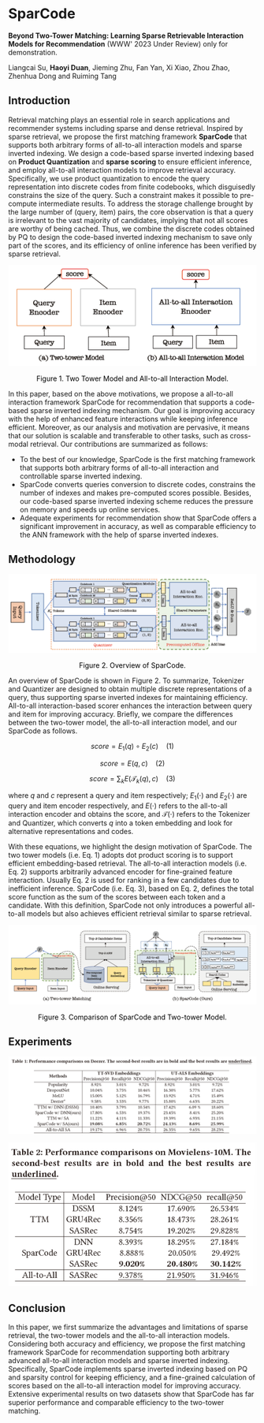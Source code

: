 # SparCode
**Beyond Two-Tower Matching: Learning Sparse Retrievable Interaction Models for Recommendation** (WWW' 2023 Under Review) only for demonstration.

Liangcai Su, **Haoyi Duan**, Jieming Zhu, Fan Yan, Xi Xiao, Zhou Zhao, Zhenhua Dong and Ruiming Tang

## Introduction

Retrieval matching plays an essential role in search applications and recommender systems including sparse and dense retrieval. Inspired by sparse retrieval, we propose the first matching framework **SparCode** that supports both arbitrary forms of all-to-all interaction models and sparse inverted indexing. We design a code-based sparse inverted indexing based on **Product Quantization** and **sparse scoring** to ensure efficient inference, and employ all-to-all interaction models to improve retrieval accuracy. Specifically, we use product quantization to encode the query representation into discrete codes from finite codebooks, which disguisedly constrains the size of the query. Such a constraint makes it possible to pre-compute intermediate results. To address the storage challenge brought by the large number of (query, item) pairs, the core observation is that a query is irrelevant to the vast majority of candidates, implying that not all scores are worthy of being cached. Thus, we combine the discrete codes obtained by PQ to design the code-based inverted indexing mechanism to save only part of the scores, and its efficiency of online inference has been verified by sparse retrieval. 

![image-20221118120920082](images/image-20221118120920082.png)

<center style="color:#000000">Figure 1. Two Tower Model and All-to-all Interaction Model.</center>

In this paper, based on the above motivations, we propose a all-to-all interaction framework SparCode for recommendation that supports a code-based sparse inverted indexing mechanism. Our goal is improving accuracy with the help of enhanced feature interactions while keeping inference efficient. Moreover, as our analysis and motivation are pervasive, it means that our solution is scalable and transferable to other tasks, such as cross-modal retrieval. Our contributions are summarized as follows:

- To the best of our knowledge, SparCode is the first matching framework that supports both arbitrary forms of all-to-all interaction and controllable sparse inverted indexing.
- SparCode converts queries conversion to discrete codes, constrains the number of indexes and makes pre-computed scores possible. Besides, our code-based sparse inverted indexing scheme reduces the pressure on memory and speeds up online services.
- Adequate experiments for recommendation show that SparCode offers a significant improvement in accuracy, as well as comparable efficiency to the ANN framework with the help of sparse inverted indexes.

## Methodology

![image-20221118121833623](images/image-20221118121833623.png)

<center style="color:#000000">Figure 2. Overview of SparCode.</center>

An overview of SparCode is shown in Figure 2. To summarize, Tokenizer and Quantizer are designed to obtain multiple discrete representations of a query, thus supporting sparse inverted indexes for maintaining efficiency. All-to-all interaction-based scorer enhances the interaction between query and item for improving accuracy. Briefly, we compare the differences between the two-tower model, the all-to-all interaction model, and our SparCode as follows.

$$
score = E_1(q) \circ E_2(c)\ \ \ \ (1)
$$

$$
score = E(q,c) \ \ \ \ (2)
$$

$$
score = \sum_k E\big(\mathcal{T}_k(q),c\big) \ \ \ \ (3)
$$

where $q$ and $c$ represent a query and item respectively; $E_1(\cdot)$ and $E_2(\cdot)$ are query and item encoder respectively, and $E(\cdot)$ refers to the all-to-all interaction encoder and obtains the score, and $\mathcal{T}(\cdot)$ refers to the Tokenizer and Quantizer, which converts $q$ into a token embedding and look for alternative representations and codes.

With these equations, we highlight the design motivation of SparCode. The two tower models (i.e. Eq. 1) adopts dot product scoring is to support efficient embedding-based retrieval. The all-to-all interaction models (i.e. Eq. 2) supports arbitrarily advanced encoder for fine-grained feature interaction. Usually Eq. 2 is used for ranking in a few candidates due to inefficient inference. SparCode (i.e. Eq. 3), based on Eq. 2, defines the total score function as the sum of the scores between each token and a candidate. With this definition, SparCode not only introduces a powerful all-to-all models but also achieves efficient retrieval similar to sparse retrieval.

![image-20221118123911220](images/compare.png)

<center style="color:#000000">Figure 3. Comparison of SparCode and Two-tower Model.</center>

## Experiments

![image-20221118121700331](images/image-20221118121700331.png)

![image-20221118121709633](images/image-20221118121709633.png)

## Conclusion

In this paper, we first summarize the advantages and limitations of sparse retrieval, the two-tower models and the all-to-all interaction models. Considering both accuracy and efficiency, we propose the first matching framework SparCode for recommendation supporting both arbitrary advanced all-to-all interaction models and sparse inverted indexing. Specifically, SparCode implements sparse inverted indexing based on PQ and sparsity control for keeping
efficiency, and a fine-grained calculation of scores based on the all-to-all interaction model for improving accuracy. Extensive experimental results on two datasets show that SparCode has far superior performance and comparable efficiency to the two-tower matching.

